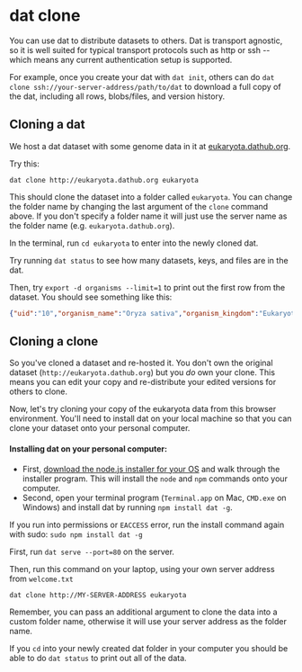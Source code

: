# dat clone

You can use dat to distribute datasets to others. Dat is transport agnostic, so it is well suited for typical transport protocols such as http or ssh -- which means any current authentication setup is supported.

For example, once you create your dat with `dat init`, others can do `dat clone ssh://your-server-address/path/to/dat` to download a full copy of the dat, including all rows, blobs/files, and version history.

## Cloning a dat

We host a dat dataset with some genome data in it at <a href="http://eukaryota.dathub.org" target="_blank">eukaryota.dathub.org</a>.

Try this:

```
dat clone http://eukaryota.dathub.org eukaryota
```

This should clone the dataset into a folder called `eukaryota`. You can change the folder name by changing the last argument of the `clone` command above. If you don't specify a folder name it will just use the server name as the folder name (e.g. `eukaryota.dathub.org`).

In the terminal, run `cd eukaryota` to enter into the newly cloned dat.

Try running `dat status` to see how many datasets, keys, and files are in the dat.

Then, try `export -d organisms --limit=1` to print out the first row from the dataset. You should see something like this:

```JSON
{"uid":"10","organism_name":"Oryza sativa","organism_kingdom":"Eukaryota","organism_group":"","organism_subgroup":"Land Plants","defline":"Oryza sativa overview","projectid":9512,"project_accession":"PRJNA9512","status":"Complete","number_of_chromosomes":"12","number_of_plasmids":"1","number_of_organelles":"2","assembly_name":"Build 4.0","assembly_accession":"GCA_000005425.2","assemblyid":313038,"create_date":"2002/04/04 00:00","options":"","weight":385,"chromosome_assemblies":"5","scaffold_assemblies":"1","sra_genomes":"0","taxid":4530}
```

## Cloning a clone

So you've cloned a dataset and re-hosted it. You don't own the original dataset (`http://eukaryota.dathub.org`) but you *do* own your clone. This means you can edit your copy and re-distribute your edited versions for others to clone.

Now, let's try cloning your copy of the eukaryota data from this browser environment. You'll need to install dat on your local machine so that you can clone your dataset onto your personal computer.

#### Installing dat on your personal computer:

- First, <a href="http://nodejs.org" target="_blank">download the node.js installer for your OS</a> and walk through the installer program. This will install the `node` and `npm` commands onto your computer.
- Second, open your terminal program (`Terminal.app` on Mac, `CMD.exe` on Windows) and install dat by running `npm install dat -g`.

If you run into permissions or `EACCESS` error, run the install command again with sudo: `sudo npm install dat -g`

First, run `dat serve --port=80` on the server.

Then, run this command on your laptop, using your own server address from `welcome.txt`

```
dat clone http://MY-SERVER-ADDRESS eukaryota
```

Remember, you can pass an additional argument to clone the data into a custom folder name, otherwise it will use your server address as the folder name.

If you `cd` into your newly created dat folder in your computer you should be able to do `dat status` to print out all of the data.
